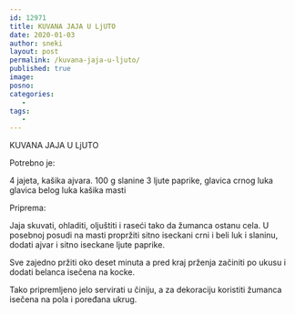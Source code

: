 ```yaml
---
id: 12971
title: KUVANA JAJA U LjUTO
date: 2020-01-03
author: sneki
layout: post
permalink: /kuvana-jaja-u-ljuto/
published: true
image: 
posno: 
categories:
   -
tags:
   -
---
```

KUVANA JAJA U LjUTO

Potrebno je:

4 jajeta,
kašika ajvara.
100 g slanine
3 ljute paprike,
glavica crnog luka
glavica belog luka
kašika masti


Priprema:


Jaja skuvati, ohladiti, oljuštiti i raseći tako da
žumanca ostanu cela. U posebnoj posudi na masti
propržiti sitno iseckani crni i beli luk i slaninu,
dodati ajvar i sitno iseckane ljute paprike. 

Sve zajedno pržiti oko deset minuta a pred kraj prženja začiniti po ukusu i dodati belanca isečena na kocke. 

Tako pripremljeno jelo servirati u činiju, a za dekoraciju koristiti žumanca isečena na pola i poređana ukrug.

    
  


